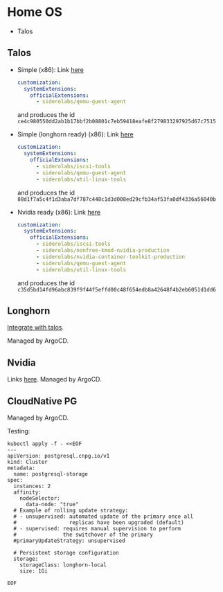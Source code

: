 # Home OS

- Talos

## Talos

- Simple (x86):
  Link
  [here](https://factory.talos.dev/?arch=amd64&board=undefined&cmdline-set=true&extensions=-&extensions=siderolabs%2Fqemu-guest-agent&platform=metal&secureboot=undefined&target=metal&version=1.10.4)

  ```yaml
  customization:
    systemExtensions:
      officialExtensions:
        - siderolabs/qemu-guest-agent
  ```

  and produces the id `ce4c980550dd2ab1b17bbf2b08801c7eb59418eafe8f279833297925d67c7515`


- Simple (longhorn ready) (x86):
  Link
  [here](https://factory.talos.dev/?arch=amd64&board=undefined&cmdline-set=true&extensions=-&extensions=siderolabs%2Fiscsi-tools&extensions=siderolabs%2Fqemu-guest-agent&extensions=siderolabs%2Futil-linux-tools&platform=metal&secureboot=undefined&target=metal&version=1.10.4)

  ```yaml
  customization:
    systemExtensions:
      officialExtensions:
        - siderolabs/iscsi-tools
        - siderolabs/qemu-guest-agent
        - siderolabs/util-linux-tools
  ```

  and produces the id `88d1f7a5c4f1d3aba7df787c448c1d3d008ed29cfb34af53fa0df4336a56040b`


- Nvidia ready (x86):
  Link
  [here](https://factory.talos.dev/?arch=amd64&board=undefined&cmdline-set=true&extensions=-&extensions=siderolabs%2Fiscsi-tools&extensions=siderolabs%2Fnvidia-container-toolkit-production&extensions=siderolabs%2Fqemu-guest-agent&extensions=siderolabs%2Futil-linux-tools&extensions=siderolabs%2Fnonfree-kmod-nvidia-production&platform=metal&secureboot=undefined&target=metal&version=1.10.4)
  ```yaml
  customization:
    systemExtensions:
      officialExtensions:
        - siderolabs/iscsi-tools
        - siderolabs/nonfree-kmod-nvidia-production
        - siderolabs/nvidia-container-toolkit-production
        - siderolabs/qemu-guest-agent
        - siderolabs/util-linux-tools
  ```

  and produces the id `c35d5bd14fd96abc839f9f44f5effd00c48f654edb8a42648f4b2eb6051d1dd6`

## Longhorn

[Integrate with talos](https://longhorn.io/docs/1.9.0/advanced-resources/os-distro-specific/talos-linux-support/).

Managed by ArgoCD.

## Nvidia

Links [here](https://www.talos.dev/v1.10/talos-guides/configuration/nvidia-gpu). 
Managed by ArgoCD.

## CloudNative PG

Managed by ArgoCD.

Testing:
```shell
kubectl apply -f - <<EOF
---
apiVersion: postgresql.cnpg.io/v1
kind: Cluster
metadata:
  name: postgresql-storage
spec:
  instances: 2
  affinity:
    nodeSelector:
      data-node: "true"
  # Example of rolling update strategy:
  # - unsupervised: automated update of the primary once all
  #                 replicas have been upgraded (default)
  # - supervised: requires manual supervision to perform
  #               the switchover of the primary
  #primaryUpdateStrategy: unsupervised

  # Persistent storage configuration
  storage:
    storageClass: longhorn-local
    size: 1Gi

EOF
```